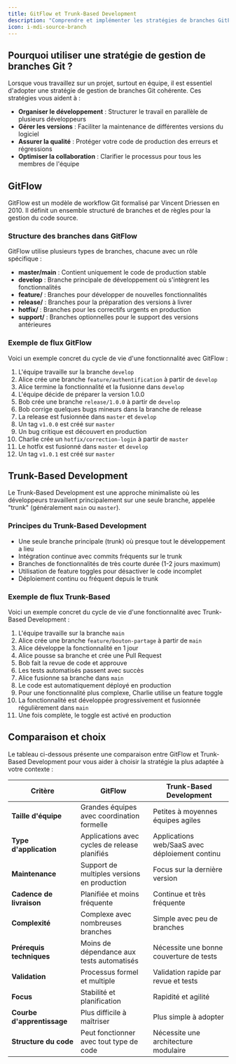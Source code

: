 ```yaml
---
title: GitFlow et Trunk-Based Development
description: "Comprendre et implémenter les stratégies de branches GitFlow et Trunk-Based Development"
icon: i-mdi-source-branch
---
```


## Pourquoi utiliser une stratégie de gestion de branches Git ?

Lorsque vous travaillez sur un projet, surtout en équipe, il est essentiel d'adopter une stratégie de gestion de branches Git cohérente. Ces stratégies vous aident à :

- **Organiser le développement** : Structurer le travail en parallèle de plusieurs développeurs
- **Gérer les versions** : Faciliter la maintenance de différentes versions du logiciel
- **Assurer la qualité** : Protéger votre code de production des erreurs et régressions
- **Optimiser la collaboration** : Clarifier le processus pour tous les membres de l'équipe

## GitFlow

GitFlow est un modèle de workflow Git formalisé par Vincent Driessen en 2010. Il définit un ensemble structuré de branches et de règles pour la gestion du code source.

### Structure des branches dans GitFlow

GitFlow utilise plusieurs types de branches, chacune avec un rôle spécifique :

- **master/main** : Contient uniquement le code de production stable
- **develop** : Branche principale de développement où s'intègrent les fonctionnalités
- **feature/** : Branches pour développer de nouvelles fonctionnalités
- **release/** : Branches pour la préparation des versions à livrer
- **hotfix/** : Branches pour les correctifs urgents en production
- **support/** : Branches optionnelles pour le support des versions antérieures

### Exemple de flux GitFlow

Voici un exemple concret du cycle de vie d'une fonctionnalité avec GitFlow :

1. L'équipe travaille sur la branche `develop`
2. Alice crée une branche `feature/authentification` à partir de `develop`
3. Alice termine la fonctionnalité et la fusionne dans `develop`
4. L'équipe décide de préparer la version 1.0.0
5. Bob crée une branche `release/1.0.0` à partir de `develop`
6. Bob corrige quelques bugs mineurs dans la branche de release
7. La release est fusionnée dans `master` et `develop`
8. Un tag `v1.0.0` est créé sur `master`
9. Un bug critique est découvert en production
10. Charlie crée un `hotfix/correction-login` à partir de `master`
11. Le hotfix est fusionné dans `master` et `develop`
12. Un tag `v1.0.1` est créé sur `master`

## Trunk-Based Development

Le Trunk-Based Development est une approche minimaliste où les développeurs travaillent principalement sur une seule branche, appelée "trunk" (généralement `main` ou `master`).

### Principes du Trunk-Based Development

- Une seule branche principale (trunk) où presque tout le développement a lieu
- Intégration continue avec commits fréquents sur le trunk
- Branches de fonctionnalités de très courte durée (1-2 jours maximum)
- Utilisation de feature toggles pour désactiver le code incomplet
- Déploiement continu ou fréquent depuis le trunk
    
### Exemple de flux Trunk-Based

Voici un exemple concret du cycle de vie d'une fonctionnalité avec Trunk-Based Development :

1. L'équipe travaille sur la branche `main`
2. Alice crée une branche `feature/bouton-partage` à partir de `main`
3. Alice développe la fonctionnalité en 1 jour
4. Alice pousse sa branche et crée une Pull Request
5. Bob fait la revue de code et approuve
6. Les tests automatisés passent avec succès
7. Alice fusionne sa branche dans `main`
8. Le code est automatiquement déployé en production
9. Pour une fonctionnalité plus complexe, Charlie utilise un feature toggle
10. La fonctionnalité est développée progressivement et fusionnée régulièrement dans `main`
11. Une fois complète, le toggle est activé en production

## Comparaison et choix

Le tableau ci-dessous présente une comparaison entre GitFlow et Trunk-Based Development pour vous aider à choisir la stratégie la plus adaptée à votre contexte :

| Critère | GitFlow | Trunk-Based Development |
|---------|---------|-------------------------|
| **Taille d'équipe** | Grandes équipes avec coordination formelle | Petites à moyennes équipes agiles |
| **Type d'application** | Applications avec cycles de release planifiés | Applications web/SaaS avec déploiement continu |
| **Maintenance** | Support de multiples versions en production | Focus sur la dernière version |
| **Cadence de livraison** | Planifiée et moins fréquente | Continue et très fréquente |
| **Complexité** | Complexe avec nombreuses branches | Simple avec peu de branches |
| **Prérequis techniques** | Moins de dépendance aux tests automatisés | Nécessite une bonne couverture de tests |
| **Validation** | Processus formel et multiple | Validation rapide par revue et tests |
| **Focus** | Stabilité et planification | Rapidité et agilité |
| **Courbe d'apprentissage** | Plus difficile à maîtriser | Plus simple à adopter |
| **Structure du code** | Peut fonctionner avec tout type de code | Nécessite une architecture modulaire |

